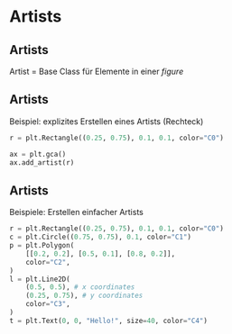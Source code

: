# Artists

## Artists

Artist = Base Class für Elemente in einer _figure_

## Artists

Beispiel: explizites Erstellen eines Artists (Rechteck)

```py
r = plt.Rectangle((0.25, 0.75), 0.1, 0.1, color="C0")

ax = plt.gca()
ax.add_artist(r)
```

## Artists

Beispiele: Erstellen einfacher Artists

```py
r = plt.Rectangle((0.25, 0.75), 0.1, 0.1, color="C0")
c = plt.Circle((0.75, 0.75), 0.1, color="C1")
p = plt.Polygon(
    [[0.2, 0.2], [0.5, 0.1], [0.8, 0.2]],
    color="C2",
)
l = plt.Line2D(
    (0.5, 0.5), # x coordinates
    (0.25, 0.75), # y coordinates
    color="C3",
)
t = plt.Text(0, 0, "Hello!", size=40, color="C4")
```
